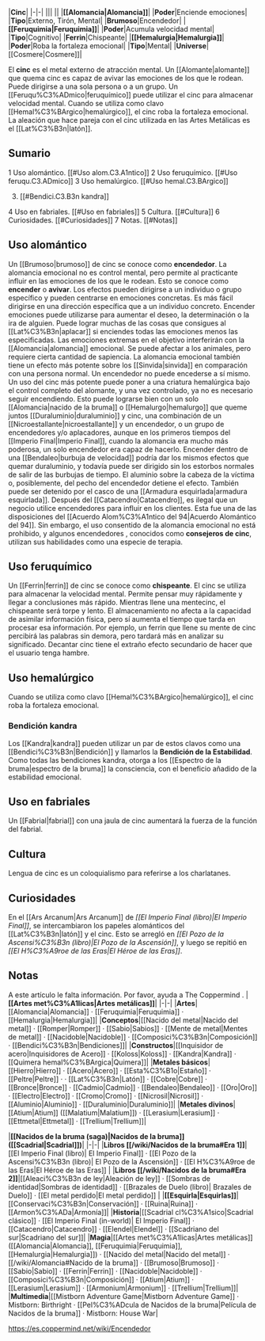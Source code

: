 

|**Cinc**|
|-|-|
|||
||
|**[[Alomancia\|Alomancia]]**|
|**Poder**|Enciende emociones|
|**Tipo**|Externo, Tirón, Mental|
|**Brumoso**|Encendedor|
|**[[Feruquimia\|Feruquimia]]**|
|**Poder**|Acumula velocidad mental|
|**Tipo**|Cognitivo|
|**Ferrin**|Chispeante|
|**[[Hemalurgia\|Hemalurgia]]**|
|**Poder**|Roba la fortaleza emocional|
|**Tipo**|Mental|
|**Universe**|[[Cosmere\|Cosmere]]|

El **cinc** es el metal externo de atracción mental. Un [[Alomante\|alomante]] que quema cinc es capaz de avivar las emociones de los que le rodean. Puede dirigirse a una sola persona o a un grupo. Un [[Feruqu%C3%ADmico\|feruquímico]] puede utilizar el cinc para almacenar velocidad mental. Cuando se utiliza como clavo [[Hemal%C3%BArgico\|hemalúrgico]], el cinc roba la fortaleza emocional.
La aleación que hace pareja con el cinc utilizada en las Artes Metálicas es el [[Lat%C3%B3n\|latón]].

## Sumario

1 Uso alomántico. [[#Uso alom.C3.A1ntico]] 
2 Uso feruquímico. [[#Uso feruqu.C3.ADmico]] 
3 Uso hemalúrgico. [[#Uso hemal.C3.BArgico]] 

3. [[#Bendici.C3.B3n kandra]] 


4 Uso en fabriales. [[#Uso en fabriales]] 
5 Cultura. [[#Cultura]] 
6 Curiosidades. [[#Curiosidades]] 
7 Notas. [[#Notas]] 


## Uso alomántico
Un [[Brumoso\|brumoso]] de cinc se conoce como **encendedor**. La alomancia emocional no es control mental, pero permite al practicante influir en las emociones de los que le rodean. Esto se conoce como **encender** o **avivar**. Los efectos pueden dirigirse a un individuo o grupo específico y pueden centrarse en emociones concretas. Es más fácil dirigirse en una dirección específica que a un individuo concreto.
Encender emociones puede utilizarse para aumentar el deseo, la determinación o la ira de alguien. Puede lograr muchas de las cosas que consigues al [[Lat%C3%B3n\|aplacar]] si enciendes todas las emociones menos las especificadas. Las emociones extremas en el objetivo interferirán con la [[Alomancia\|alomancia]] emocional. Se puede afectar a los animales, pero requiere cierta cantidad de sapiencia. La alomancia emocional también tiene un efecto más potente sobre los [[Sinvida\|sinvida]] en comparación con una persona normal. Un encendedor no puede encederse a sí mismo.
Un uso del cinc más potente puede poner a una criatura hemalúrgica bajo el control completo del alomante, y una vez controlado, ya no es necesario seguir encendiendo. Esto puede lograrse bien con un solo [[Alomancia\|nacido de la bruma]] o [[Hemalurgo\|hemalurgo]] que queme juntos [[Duraluminio\|duraluminio]] y cinc, una combinación de un [[Nicroestallante\|nicroestallante]] y un encendedor, o un grupo de encendedores y/o aplacadores, aunque en los primeros tiempos del [[Imperio Final\|Imperio Final]], cuando la alomancia era mucho más poderosa, un solo encendedor era capaz de hacerlo. 
Encender dentro de una [[Bendaleo\|burbuja de velocidad]] podría dar los mismos efectos que quemar duraluminio, y todavía puede ser dirigido sin los estorbos normales de salir de las burbujas de tiempo. El aluminio sobre la cabeza de la víctima o, posiblemente, del pecho del encendedor detiene el efecto. También puede ser detenido por el casco de una [[Armadura esquirlada\|armadura esquirlada]].
Después del [[Catacendro\|Catacendro]], es ilegal que un negocio utilice encendedores para influir en los clientes. Esta fue una de las disposiciones del [[Acuerdo Alom%C3%A1ntico del 94\|Acuerdo Alomántico del 94]]. Sin embargo, el uso consentido de la alomancia emocional no está prohibido, y algunos encendedores , conocidos como **consejeros de cinc**, utilizan sus habilidades como una especie de terapia.

## Uso feruquímico
Un [[Ferrin\|ferrin]] de cinc se conoce como **chispeante**. El cinc se utiliza para almacenar la velocidad mental. Permite pensar muy rápidamente y llegar a conclusiones más rápido. Mientras llene una mentecinc, el chispeante será torpe y lento. El almacenamiento no afecta a la capacidad de asimilar información física, pero sí aumenta el tiempo que tarda en procesar esa información. Por ejemplo, un ferrin que llene su mente de cinc percibirá las palabras sin demora, pero tardará más en analizar su significado. Decantar cinc tiene el extraño efecto secundario de hacer que el usuario tenga hambre.

## Uso hemalúrgico
Cuando se utiliza como clavo [[Hemal%C3%BArgico\|hemalúrgico]], el cinc roba la fortaleza emocional.

### Bendición kandra
Los [[Kandra\|kandra]] pueden utilizar un par de estos clavos como una [[Bendici%C3%B3n\|Bendición]] y llamarlos la **Bendición de la Estabilidad**. Como todas las bendiciones kandra, otorga a los [[Espectro de la bruma\|espectro de la bruma]] la consciencia, con el beneficio añadido de la estabilidad emocional.

## Uso en fabriales
Un [[Fabrial\|fabrial]] con una jaula de cinc aumentará la fuerza de la función del fabrial.

## Cultura
Lengua de cinc es un coloquialismo para referirse a los charlatanes.

## Curiosidades
En el [[Ars Arcanum\|Ars Arcanum]] de *[[El Imperio Final (libro)\|El Imperio Final]]*, se intercambiaron los papeles alománticos del [[Lat%C3%B3n\|latón]] y el cinc. Esto se arregló en *[[El Pozo de la Ascensi%C3%B3n (libro)\|El Pozo de la Ascensión]]*, y luego se repitió en *[[El H%C3%A9roe de las Eras\|El Héroe de las Eras]]*.

## Notas

A este artículo le falta información. Por favor, ayuda a The Coppermind .
|**[[Artes met%C3%A1licas\|Artes metálicas]]**|
|-|-|
|**Artes**|[[Alomancia\|Alomancia]] · [[Feruquimia\|Feruquimia]] · [[Hemalurgia\|Hemalurgia]]|
|**Conceptos**|[[Nacido del metal\|Nacido del metal]] · [[Romper\|Romper]] · [[Sabio\|Sabios]] · [[Mente de metal\|Mentes de metal]] · [[Nacidoble\|Nacidoble]] · [[Composici%C3%B3n\|Composición]] · [[Bendici%C3%B3n\|Bendiciones]]|
|**Constructos**|[[Inquisidor de acero\|Inquisidores de Acero]] · [[Koloss\|Koloss]] · [[Kandra\|Kandra]] · [[Quimera hemal%C3%BArgica\|Quimera]]|
|**Metales básicos**|[[Hierro\|Hierro]] · [[Acero\|Acero]] · [[Esta%C3%B1o\|Estaño]] · [[Peltre\|Peltre]] ·  · [[Lat%C3%B3n\|Latón]] · [[Cobre\|Cobre]] · [[Bronce\|Bronce]] · [[Cadmio\|Cadmio]] · [[Bendaleo\|Bendaleo]] · [[Oro\|Oro]] · [[Electro\|Electro]] · [[Cromo\|Cromo]] · [[Nicrosil\|Nicrosil]] · [[Aluminio\|Aluminio]] · [[Duraluminio\|Duraluminio]]|
|**Metales divinos**|[[Atium\|Atium]] ([[Malatium\|Malatium]]) · [[Lerasium\|Lerasium]] · [[Ettmetal\|Ettmetal]] · [[Trellium\|Trellium]]|

|**[[Nacidos de la bruma (saga)\|Nacidos de la bruma]] ([[Scadrial\|Scadrial]])**|
|-|-|
|**Libros [[/wiki/Nacidos de la bruma#Era 1]]**|[[El Imperio Final (libro)\| El Imperio Final]] · [[El Pozo de la Ascensi%C3%B3n (libro)\| El Pozo de la Ascensión]] · [[El H%C3%A9roe de las Eras\|El Héroe de las Eras]] |
|**Libros [[/wiki/Nacidos de la bruma#Era 2]]**|[[Aleaci%C3%B3n de ley\|Aleación de ley]] · [[Sombras de identidad\|Sombras de identidad]] · [[Brazales de Duelo (libro)\| Brazales de Duelo]] · [[El metal perdido\|El metal perdido]]  |
|**[[Esquirla\|Esquirlas]]**|[[Conservaci%C3%B3n\|Conservación]] · [[Ruina\|Ruina]] · [[Armon%C3%ADa\|Armonía]]|
|**Historia**|[[Scadrial cl%C3%A1sico\|Scadrial clásico]] · [[El Imperio Final (in-world)\| El Imperio Final]] · [[Catacendro\|Catacendro]] · [[Elendel\|Elendel]] · [[Scadriano del sur\|Scadriano del sur]]|
|**Magia**|[[Artes met%C3%A1licas\|Artes metálicas]] ([[Alomancia\|Alomancia]], [[Feruquimia\|Feruquimia]], [[Hemalurgia\|Hemalurgia]]) · [[Nacido del metal\|Nacido del metal]] · [[/wiki/Alomancia#Nacido de la bruma]] · [[Brumoso\|Brumoso]] · [[Sabio\|Sabio]] · [[Ferrin\|Ferrin]] · [[Nacidoble\|Nacidoble]] · [[Composici%C3%B3n\|Composición]] · [[Atium\|Atium]] · [[Lerasium\|Lerasium]] · [[Armonium\|Armonium]] · [[Trellium\|Trellium]]|
|**Multimedia**|[[Mistborn Adventure Game\|Mistborn Adventure Game‎‎]] · Mistborn: Birthright · [[Pel%C3%ADcula de Nacidos de la bruma\|Película de Nacidos de la bruma]] · Mistborn: House War|



https://es.coppermind.net/wiki/Encendedor
